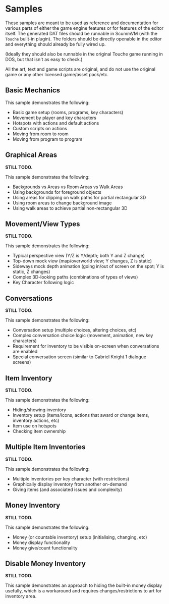 # Samples

These samples are meant to be used as reference and documentation
for various parts of either the game engine features or for features of
the editor itself. The generated DAT files should be runnable in ScummVM
(with the `Touche` built-in plugin). The folders should be directly openable
in the editor and everything should already be fully wired up.

(Ideally they should also be runnable in the original Touche game running in DOS,
but that isn't as easy to check.)

All the art, text and game scripts are original, and do not use
the original game or any other licensed game/asset pack/etc.

## Basic Mechanics

This sample demonstrates the following:

* Basic game setup (rooms, programs, key characters)
* Movement by player and key characters
* Hotspots with actions and default actions
* Custom scripts on actions
* Moving from room to room
* Moving from program to program

## Graphical Areas

**STILL TODO.**

This sample demonstrates the following:

* Backgrounds vs Areas vs Room Areas vs Walk Areas
* Using backgrounds for foreground objects
* Using areas for clipping on walk paths for partial rectangular 3D
* Using room areas to change background image
* Using walk areas to achieve partial non-rectangular 3D

## Movement/View Types

**STILL TODO.**

This sample demonstrates the following:

* Typical perspective view (Y/Z is Y/depth; both Y and Z change)
* Top-down mock view (map/overworld view; Y changes, Z is static)
* Sideways mock depth animation (going in/out of screen on the spot; Y is static, Z changes)
* Complex 3D-looking paths (combinations of types of views)
* Key Character following logic 

## Conversations

**STILL TODO.**

This sample demonstrates the following:

* Conversation setup (multiple choices, altering choices, etc)
* Complex conversation choice logic (movement, animation, new key characters)
* Requirement for inventory to be visible on-screen when conversations are enabled
* Special conversation screen (similar to Gabriel Knight 1 dialogue screens)

## Item Inventory

**STILL TODO.**

This sample demonstrates the following:

* Hiding/showing inventory
* Inventory setup (items/icons, actions that award or change items, inventory actions, etc)
* Item use on hotspots
* Checking item ownership

## Multiple Item Inventories

**STILL TODO.**

This sample demonstrates the following:

* Multiple inventories per key character (with restrictions)
* Graphically display inventory from another on-demand
* Giving items (and associated issues and complexity)

## Money Inventory

**STILL TODO.**

This sample demonstrates the following:

* Money (or countable inventory) setup (initialising, changing, etc)
* Money display functionality
* Money give/count functionality

## Disable Money Inventory

**STILL TODO.**

This sample demonstrates an approach to hiding the built-in money display usefully,
which is a workaround and requires changes/restrictions to art for inventory area.




